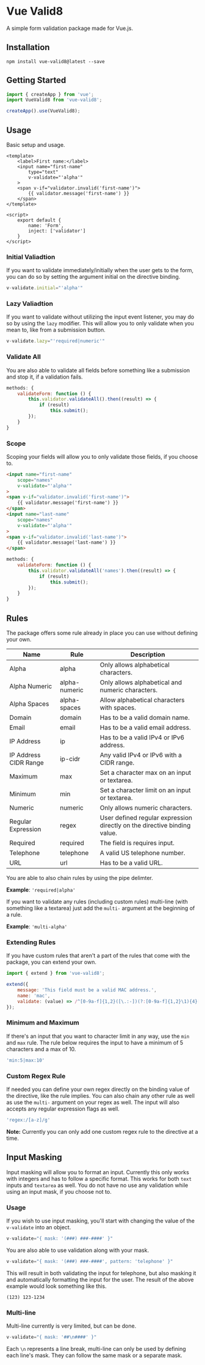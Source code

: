 # Vue Valid8
A simple form validation package made for Vue.js.

## Installation
`npm install vue-valid8@latest --save`

## Getting Started
```js
import { createApp } from 'vue';
import VueValid8 from 'vue-valid8';

createApp().use(VueValid8);
```

## Usage
Basic setup and usage.
```vue
<template>
    <label>First name:</label>
    <input name="first-name"
        type="text"
        v-validate="'alpha'"
    >
    <span v-if="validator.invalid('first-name')">
        {{ validator.message('first-name') }}
    </span>
</template>

<script>
    export default {
        name: 'Form',
        inject: ['validator']
    }
</script>
```

### Initial Valiadtion
If you want to validate immediately/initially when the user gets to the form, you can do so by setting the argument initial on the directive binding.
```js
v-validate.initial="'alpha'"
```

### Lazy Valiadtion
If you want to validate without utilizing the input event listener, you may do so by using the `lazy` modifier. This will allow you to only validate when you mean to, like from a submission button.
```js
v-validate.lazy="'required|numeric'"
```

### Validate All
You are also able to validate all fields before something like a submission and stop it, if a validation fails.
```js
methods: {
    validateForm: function () {
        this.validator.validateAll().then((result) => {
            if (result)
                this.submit();
        });
    }
}
```

### Scope
Scoping your fields will allow you to only validate those fields, if you choose to.
```html
<input name="first-name"
    scope="names"
    v-validate="'alpha'"
>
<span v-if="validator.invalid('first-name')">
    {{ validator.message('first-name') }}
</span>
<input name="last-name"
    scope="names"
    v-validate="'alpha'"
>
<span v-if="validator.invalid('last-name')">
    {{ validator.message('last-name') }}
</span>
```

```js
methods: {
    validateForm: function () {
        this.validator.validateAll('names').then((result) => {
            if (result)
                this.submit();
        });
    }
}
```

## Rules
The package offers some rule already in place you can use without defining your own.

| Name                  | Rule          | Description                                                              |
|-----------------------|---------------|--------------------------------------------------------------------------|
| Alpha                 | alpha         | Only allows alphabetical characters.                                     |
| Alpha Numeric         | alpha-numeric | Only allows alphabetical and numeric characters.                         |
| Alpha Spaces          | alpha-spaces  | Allow alphabetical characters with spaces.                               |
| Domain                | domain        | Has to be a valid domain name.                                           |
| Email                 | email         | Has to be a valid email address.                                         |
| IP Address            | ip            | Has to be a valid IPv4 or IPv6 address.                                  |
| IP Address CIDR Range | ip-cidr       | Any valid IPv4 or IPv6 with a CIDR range.                                |
| Maximum               | max           | Set a character max on an input or textarea.                             |
| Minimum               | min           | Set a character limit on an input or textarea.                           |
| Numeric               | numeric       | Only allows numeric characters.                                          |
| Regular Expression    | regex         | User defined regular expression directly on the directive binding value. |
| Required              | required      | The field is requires input.                                             |
| Telephone             | telephone     | A valid US telephone number.                                             |
| URL                   | url           | Has to be a valid URL.                                                   |

You are able to also chain rules by using the pipe delimter.

**Example**: `'required|alpha'`

If you want to validate any rules (including custom rules) multi-line (with something like a textarea) just add the `multi-` argument at the beginning of a rule.

**Example**: `'multi-alpha'`

### Extending Rules
If you have custom rules that aren't a part of the rules that come with the package, you can extend your own.
```js
import { extend } from 'vue-valid8';

extend({
    message: 'This field must be a valid MAC address.',
    name: 'mac',
    validate: (value) => /^[0-9a-f]{1,2}([\.:-])(?:[0-9a-f]{1,2}\1){4}[0-9a-f]{1,2}$/.test(value) 
});
```

### Minimum and Maximum
If there's an input that you want to character limit in any way, use the `min` and `max` rule. The rule below requires the input to have a minimum of 5 characters and a max of 10.
```js
'min:5|max:10'
```

### Custom Regex Rule
If needed you can define your own regex directly on the binding value of the directive, like the rule implies. You can also chain any other rule as well as use the `multi-` argument on your regex as well. The input will also accepts any regular expression flags as well.
```js
'regex:/[a-z]/g'
```

**Note:** Currently you can only add one custom regex rule to the directive at a time.

## Input Masking
Input masking will allow you to format an input. Currently this only works with integers and has to follow a specific format. This works for both `text` inputs and `textarea` as well. You do not have no use any validation while using an input mask, if you choose not to.

### Usage
If you wish to use input masking, you'll start with changing the value of the `v-validate` into an object.
```js
v-validate="{ mask: '(###) ###-####' }"
```

You are also able to use validation along with your mask.
```js
v-validate="{ mask: '(###) ###-####', pattern: 'telephone' }"
```

This will result in both validating the input for telephone, but also masking it and automatically formatting the input for the user. The result of the above example would look something like this.
```text
(123) 123-1234
```

### Multi-line
Multi-line currently is very limited, but can be done.
```js
v-validate="{ mask: '##\n####' }"
```
Each `\n` represents a line break, multi-line can only be used by defining each line's mask. They can follow the same mask or a separate mask.
